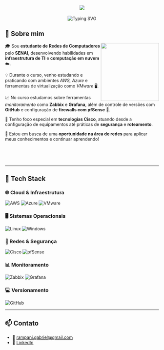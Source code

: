 <h1 align="center">
  <img src="https://capsule-render.vercel.app/api?type=shark&height=300&color=0af7d4&text=Gabriel%20Godoi&animation=scaleIn"/>
</h1>

<p align="center">
  <img src="https://readme-typing-svg.herokuapp.com?font=Fira+Code&pause=1000&width=435&lines=Estudante+em+Redes+de+Computadores;Procurando+primeiro+emprego+na+área;" alt="Typing SVG"/>
</p>

## 📌 Sobre mim

<img align="right" height="190" src="https://cdn.pixabay.com/animation/2024/08/05/08/02/08-02-41-401_512.gif">

🎓 Sou **estudante de Redes de Computadores** pelo **SENAI**, desenvolvendo habilidades em **infraestrutura de TI** e **computação em nuvem** ☁️.

💡 Durante o curso, venho estudando e praticando com ambientes *AWS, Azure* e ferramentas de virtualização como *VMware* 🖥️.

📈 No curso estudamos sobre ferramentas *monitoramento* como **Zabbix** e **Grafana**, além de controle de versões com **GitHub** e configuração de **firewalls com pfSense** 🔐.

🚀 Tenho foco especial em **tecnologias Cisco**, atuando desde a configuração de equipamentos até práticas de **segurança** e **roteamento**.

🎯 Estou em busca de uma **oportunidade na área de redes** para aplicar meus conhecimentos e continuar aprendendo!

<br><br><br>

---

## 🚀 Tech Stack

### 🌐 Cloud & Infraestrutura
![AWS](https://img.shields.io/badge/AWS-232F3E?style=for-the-badge&logo=amazon-aws&logoColor=white)
![Azure](https://img.shields.io/badge/Azure-0078D4?style=for-the-badge&logo=microsoft-azure&logoColor=white)
![VMware](https://img.shields.io/badge/VMware-607078?style=for-the-badge&logo=vmware&logoColor=white)

### 🖥️ Sistemas Operacionais
![Linux](https://img.shields.io/badge/Linux-FCC624?style=for-the-badge&logo=linux&logoColor=black)
![Windows](https://img.shields.io/badge/Windows-0078D6?style=for-the-badge&logo=windows&logoColor=white)

### 🔧 Redes & Segurança
![Cisco](https://img.shields.io/badge/Cisco-1BA0D7?style=for-the-badge&logo=cisco&logoColor=white)
![pfSense](https://img.shields.io/badge/pfSense-212121?style=for-the-badge&logo=pfsense&logoColor=white)

### 📊 Monitoramento
![Zabbix](https://img.shields.io/badge/Zabbix-CC0000?style=for-the-badge&logo=zabbix&logoColor=white)
![Grafana](https://img.shields.io/badge/Grafana-F46800?style=for-the-badge&logo=grafana&logoColor=white)

### 💻 Versionamento
![GitHub](https://img.shields.io/badge/GitHub-100000?style=for-the-badge&logo=github&logoColor=white)

---


## 📫 Contato

- 📧 rampani.gabriel@gmail.com
- 🔗 [LinkedIn](https://www.linkedin.com/in/gabriel-godoi-36b2a8223/)
